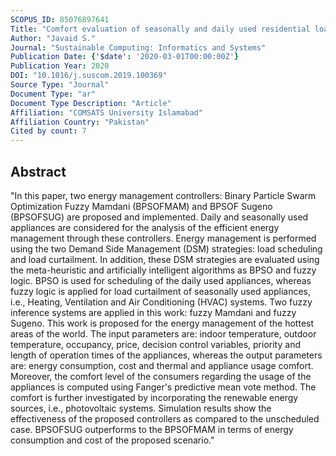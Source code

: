 ```yaml
---
SCOPUS_ID: 85076897641
Title: "Comfort evaluation of seasonally and daily used residential load in smart buildings for hottest areas via predictive mean vote method"
Author: "Javaid S."
Journal: "Sustainable Computing: Informatics and Systems"
Publication Date: {'$date': '2020-03-01T00:00:00Z'}
Publication Year: 2020
DOI: "10.1016/j.suscom.2019.100369"
Source Type: "Journal"
Document Type: "ar"
Document Type Description: "Article"
Affiliation: "COMSATS University Islamabad"
Affiliation Country: "Pakistan"
Cited by count: 7
---
```


## Abstract
"In this paper, two energy management controllers: Binary Particle Swarm Optimization Fuzzy Mamdani (BPSOFMAM) and BPSOF Sugeno (BPSOFSUG) are proposed and implemented. Daily and seasonally used appliances are considered for the analysis of the efficient energy management through these controllers. Energy management is performed using the two Demand Side Management (DSM) strategies: load scheduling and load curtailment. In addition, these DSM strategies are evaluated using the meta-heuristic and artificially intelligent algorithms as BPSO and fuzzy logic. BPSO is used for scheduling of the daily used appliances, whereas fuzzy logic is applied for load curtailment of seasonally used appliances, i.e., Heating, Ventilation and Air Conditioning (HVAC) systems. Two fuzzy inference systems are applied in this work: fuzzy Mamdani and fuzzy Sugeno. This work is proposed for the energy management of the hottest areas of the world. The input parameters are: indoor temperature, outdoor temperature, occupancy, price, decision control variables, priority and length of operation times of the appliances, whereas the output parameters are: energy consumption, cost and thermal and appliance usage comfort. Moreover, the comfort level of the consumers regarding the usage of the appliances is computed using Fanger's predictive mean vote method. The comfort is further investigated by incorporating the renewable energy sources, i.e., photovoltaic systems. Simulation results show the effectiveness of the proposed controllers as compared to the unscheduled case. BPSOFSUG outperforms to the BPSOFMAM in terms of energy consumption and cost of the proposed scenario."
